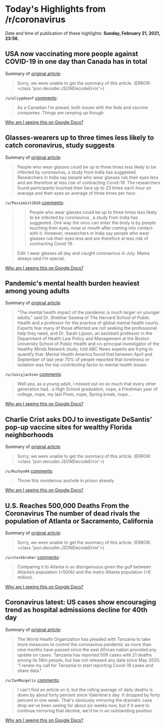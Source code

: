# Today's Highlights from /r/coronavirus

Date and time of publication of these highlights: **Sunday, February 21, 2021, 23:56**.

## USA now vaccinating more people against COVID-19 in one day than Canada has in total

Summary of [original article](https://www.cp24.com/news/usa-now-vaccinating-more-people-against-covid-19-in-one-day-than-canada-has-in-total-1.5317891):

> Sorry, we were unable to get the summary of this article. (ERROR: <class 'json.decoder.JSONDecodeError'>)

`/u/aliygdeyef` [comments](https://www.reddit.com/r/Coronavirus/comments/loxr88/usa_now_vaccinating_more_people_against_covid19/):

> As a Canadian I'm pissed, both issues with the feds and vaccine companies. Things are ramping up though

[Why am I seeing this on Google Docs?](https://docs.google.com/document/d/1Dc6We63vOXIZsc0op-Bt4abqkYjXzOigalQqFxmvvbM/edit?usp=sharing)

## Glasses-wearers up to three times less likely to catch coronavirus, study suggests

Summary of [original article](https://www.independent.co.uk/life-style/health-and-families/health-news/glasses-coronavirus-covid-contacts-study-b1805314.html):

> People who wear glasses could be up to three times less likely to be infected by coronavirus, a study from India has suggested. Researchers in India say people who wear glasses rub their eyes less and are therefore at less risk of contracting Covid-19. The researchers found participants touched their face up to 23 times each hour on average and their eyes an average of three times per hour.

`/u/Pessimist2020` [comments](https://www.reddit.com/r/Coronavirus/comments/lp36hv/glasseswearers_up_to_three_times_less_likely_to/):

> >People who wear glasses could be up to three times less likely to be infected by coronavirus , a study from India has suggested. One way the virus can enter the body is by people touching their eyes, nose or mouth after coming into contact with it. However, researchers in India say people who wear glasses rub their eyes less and are therefore at less risk of contracting Covid-19 .
> 
> Edit: I wear glasses all day and caught coronavirus in July. Mama always said I’m special.

[Why am I seeing this on Google Docs?](https://docs.google.com/document/d/1Dc6We63vOXIZsc0op-Bt4abqkYjXzOigalQqFxmvvbM/edit?usp=sharing)

## Pandemic's mental health burden heaviest among young adults

Summary of [original article](https://abcnews.go.com/Health/pandemics-mental-health-burden-heaviest-young-adults/story?id=75811308):

> "The mental health impact of the pandemic is much larger on younger adults," said Dr. Shekhar Saxena of The Harvard School of Public Health and a professor for the practice of global mental health courts. Experts fear many of those affected are not seeking the professional help they need, and Dr. Sarah Lipson, an assistant professor in the Department of Health Law Policy and Management at the Boston University School of Public Health and co-principal investigator of the Healthy Minds Network study, told ABC News experts are trying to quantify that. Mental Health America found that between April and September of last year 70% of people reported that loneliness or isolation was the top contributing factor to mental health issues.

`/u/Juicyjackson` [comments](https://www.reddit.com/r/Coronavirus/comments/lp6dn1/pandemics_mental_health_burden_heaviest_among/):

> Well yea, as a young adult, I missed out on so much that every other generation had.. a High School graduation, nope, a Freshman year of college, nope, my last Prom, nope, Spring break, nope...

[Why am I seeing this on Google Docs?](https://docs.google.com/document/d/1Dc6We63vOXIZsc0op-Bt4abqkYjXzOigalQqFxmvvbM/edit?usp=sharing)

## Charlie Crist asks DOJ to investigate DeSantis’ pop-up vaccine sites for wealthy Florida neighborhoods

Summary of [original article](https://www.wfla.com/news/florida/charlie-crist-asks-doj-to-investigate-desantis-pop-up-vaccine-sites-for-wealthy-florida-neighborhoods/):

> Sorry, we were unable to get the summary of this article. (ERROR: <class 'json.decoder.JSONDecodeError'>)

`/u/Ruzhyo04` [comments](https://www.reddit.com/r/Coronavirus/comments/lpauzb/charlie_crist_asks_doj_to_investigate_desantis/):

> Throw this murderous asshole in prison already

[Why am I seeing this on Google Docs?](https://docs.google.com/document/d/1Dc6We63vOXIZsc0op-Bt4abqkYjXzOigalQqFxmvvbM/edit?usp=sharing)

## U.S. Reaches 500,000 Deaths From the Coronavirus The number of dead rivals the population of Atlanta or Sacramento, California

Summary of [original article](https://www.nbcsandiego.com/news/coronavirus/us-coronavirus-death-toll-reaches-500000/5850772/):

> Sorry, we were unable to get the summary of this article. (ERROR: <class 'json.decoder.JSONDecodeError'>)

`/u/stockbroker` [comments](https://www.reddit.com/r/Coronavirus/comments/lp9ixh/us_reaches_500000_deaths_from_the_coronavirus_the/):

> Comparing it to Atlanta is so disingenuous given the gulf between Atlanta’s population (<500k) and the metro Atlanta population (>6 million).

[Why am I seeing this on Google Docs?](https://docs.google.com/document/d/1Dc6We63vOXIZsc0op-Bt4abqkYjXzOigalQqFxmvvbM/edit?usp=sharing)

## Coronavirus latest: US cases show encouraging trend as hospital admissions decline for 40th day

Summary of [original article](https://www.ft.com/content/741090f3-5023-3a78-a9d3-0d7b394f2616):

> The World Health Organization has pleaded with Tanzania to take more measures to control the coronavirus pandemic as more than nine months have passed since the east African nation provided any update on cases. Tanzania has reported 509 cases with 21 deaths among its 58m people, but has not released any data since May 2020. "I renew my call for Tanzania to start reporting Covid-19 cases and share data."

`/u/IanMazgelis` [comments](https://www.reddit.com/r/Coronavirus/comments/lpcyvt/coronavirus_latest_us_cases_show_encouraging/):

> I can't find an article on it, but the rolling average of daily deaths is down by about forty percent since Valentine's day. It dropped by forty percent in one week. That's obviously mirroring the dramatic case drop we've been seeing for about six weeks now, but if it were to continue mirroring that decline, we'd be in an outstanding position.

[Why am I seeing this on Google Docs?](https://docs.google.com/document/d/1Dc6We63vOXIZsc0op-Bt4abqkYjXzOigalQqFxmvvbM/edit?usp=sharing)

